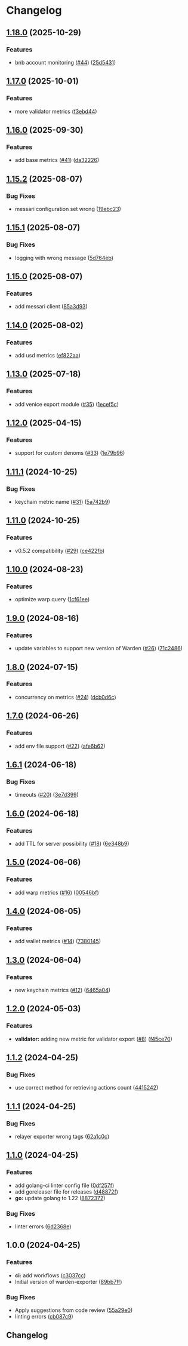 # Changelog

## [1.18.0](https://github.com/warden-protocol/warden-exporter/compare/v1.17.0...v1.18.0) (2025-10-29)


### Features

* bnb account monitoring ([#44](https://github.com/warden-protocol/warden-exporter/issues/44)) ([25d5431](https://github.com/warden-protocol/warden-exporter/commit/25d5431080d0a5a06f60d5ce699f08da285c3f69))

## [1.17.0](https://github.com/warden-protocol/warden-exporter/compare/v1.16.0...v1.17.0) (2025-10-01)


### Features

* more validator metrics ([f3ebd44](https://github.com/warden-protocol/warden-exporter/commit/f3ebd44b41028641237989848ecb4821e0e30ce7))

## [1.16.0](https://github.com/warden-protocol/warden-exporter/compare/v1.15.2...v1.16.0) (2025-09-30)


### Features

* add base metrics ([#41](https://github.com/warden-protocol/warden-exporter/issues/41)) ([da32226](https://github.com/warden-protocol/warden-exporter/commit/da322269757e1a002c73021ff43316b594f79a25))

## [1.15.2](https://github.com/warden-protocol/warden-exporter/compare/v1.15.1...v1.15.2) (2025-08-07)


### Bug Fixes

* messari configuration set wrong ([19ebc23](https://github.com/warden-protocol/warden-exporter/commit/19ebc237f7d8b91a71ba78dfd617a2216922280b))

## [1.15.1](https://github.com/warden-protocol/warden-exporter/compare/v1.15.0...v1.15.1) (2025-08-07)


### Bug Fixes

* logging with wrong message ([5d764eb](https://github.com/warden-protocol/warden-exporter/commit/5d764ebf9f39124e42d0322d337f1f5778f27cd1))

## [1.15.0](https://github.com/warden-protocol/warden-exporter/compare/v1.14.0...v1.15.0) (2025-08-07)


### Features

* add messari client ([85a3d93](https://github.com/warden-protocol/warden-exporter/commit/85a3d9309f11a2f17ab89f28378bcfcec2ac39ee))

## [1.14.0](https://github.com/warden-protocol/warden-exporter/compare/v1.13.0...v1.14.0) (2025-08-02)


### Features

* add usd metrics ([ef822aa](https://github.com/warden-protocol/warden-exporter/commit/ef822aa90061940da545cacf9dd861bdbca50ebc))

## [1.13.0](https://github.com/warden-protocol/warden-exporter/compare/v1.12.0...v1.13.0) (2025-07-18)


### Features

* add venice export module ([#35](https://github.com/warden-protocol/warden-exporter/issues/35)) ([1ecef5c](https://github.com/warden-protocol/warden-exporter/commit/1ecef5ccf5ed66c516d0a917acf225973fee93d2))

## [1.12.0](https://github.com/warden-protocol/warden-exporter/compare/v1.11.1...v1.12.0) (2025-04-15)


### Features

* support for custom denoms ([#33](https://github.com/warden-protocol/warden-exporter/issues/33)) ([1e79b96](https://github.com/warden-protocol/warden-exporter/commit/1e79b96479a34839284da1fc171de41ec4fab560))

## [1.11.1](https://github.com/warden-protocol/warden-exporter/compare/v1.11.0...v1.11.1) (2024-10-25)


### Bug Fixes

* keychain metric name ([#31](https://github.com/warden-protocol/warden-exporter/issues/31)) ([5a742b9](https://github.com/warden-protocol/warden-exporter/commit/5a742b909a3854039164a0f65538d5696419b7de))

## [1.11.0](https://github.com/warden-protocol/warden-exporter/compare/v1.10.0...v1.11.0) (2024-10-25)


### Features

* v0.5.2 compatibility ([#29](https://github.com/warden-protocol/warden-exporter/issues/29)) ([ce422fb](https://github.com/warden-protocol/warden-exporter/commit/ce422fb44aef69626a7d780c044fd69c7230cf76))

## [1.10.0](https://github.com/warden-protocol/warden-exporter/compare/v1.9.0...v1.10.0) (2024-08-23)


### Features

* optimize warp query ([1cf61ee](https://github.com/warden-protocol/warden-exporter/commit/1cf61ee92c3dead4ef186c8a24b0bf133f46bd71))

## [1.9.0](https://github.com/warden-protocol/warden-exporter/compare/v1.8.0...v1.9.0) (2024-08-16)


### Features

* update variables to support new version of Warden ([#26](https://github.com/warden-protocol/warden-exporter/issues/26)) ([71c2486](https://github.com/warden-protocol/warden-exporter/commit/71c2486a853240b0bfa9c89ba81d730f05f89d81))

## [1.8.0](https://github.com/warden-protocol/warden-exporter/compare/v1.7.0...v1.8.0) (2024-07-15)


### Features

* concurrency on metrics ([#24](https://github.com/warden-protocol/warden-exporter/issues/24)) ([dcb0d6c](https://github.com/warden-protocol/warden-exporter/commit/dcb0d6ce8a42ee2d86436378cafd8e7286402e9e))

## [1.7.0](https://github.com/warden-protocol/warden-exporter/compare/v1.6.1...v1.7.0) (2024-06-26)


### Features

* add env file support ([#22](https://github.com/warden-protocol/warden-exporter/issues/22)) ([afe6b62](https://github.com/warden-protocol/warden-exporter/commit/afe6b625249b5deb4573eaf85490a5cace5d138a))

## [1.6.1](https://github.com/warden-protocol/warden-exporter/compare/v1.6.0...v1.6.1) (2024-06-18)


### Bug Fixes

* timeouts ([#20](https://github.com/warden-protocol/warden-exporter/issues/20)) ([3e7d399](https://github.com/warden-protocol/warden-exporter/commit/3e7d39968be0edb9e39d510ebc801fd74d270b22))

## [1.6.0](https://github.com/warden-protocol/warden-exporter/compare/v1.5.0...v1.6.0) (2024-06-18)


### Features

* add TTL for server possibility ([#18](https://github.com/warden-protocol/warden-exporter/issues/18)) ([6e348b9](https://github.com/warden-protocol/warden-exporter/commit/6e348b90c37c87b153fa2729742e89177b4b4f0e))

## [1.5.0](https://github.com/warden-protocol/warden-exporter/compare/v1.4.0...v1.5.0) (2024-06-06)


### Features

* add warp metrics ([#16](https://github.com/warden-protocol/warden-exporter/issues/16)) ([00546bf](https://github.com/warden-protocol/warden-exporter/commit/00546bf4236bc6280c56f62cd30f6f5c9a30211b))

## [1.4.0](https://github.com/warden-protocol/warden-exporter/compare/v1.3.0...v1.4.0) (2024-06-05)


### Features

* add wallet metrics ([#14](https://github.com/warden-protocol/warden-exporter/issues/14)) ([7380145](https://github.com/warden-protocol/warden-exporter/commit/73801459d317d711b2f48a565b12bf5fe0e03dab))

## [1.3.0](https://github.com/warden-protocol/warden-exporter/compare/v1.2.0...v1.3.0) (2024-06-04)


### Features

* new keychain metrics ([#12](https://github.com/warden-protocol/warden-exporter/issues/12)) ([6465a04](https://github.com/warden-protocol/warden-exporter/commit/6465a04b1e4f5eb98547ba89f61ae1250d836809))

## [1.2.0](https://github.com/warden-protocol/warden-exporter/compare/v1.1.2...v1.2.0) (2024-05-03)


### Features

* **validator:** adding new metric for validator export ([#8](https://github.com/warden-protocol/warden-exporter/issues/8)) ([f45ce70](https://github.com/warden-protocol/warden-exporter/commit/f45ce70047d02c1761769184214bd5837ded6b4c))

## [1.1.2](https://github.com/warden-protocol/warden-exporter/compare/v1.1.1...v1.1.2) (2024-04-25)


### Bug Fixes

* use correct method for retrieving actions count ([4415242](https://github.com/warden-protocol/warden-exporter/commit/4415242515be2c6ad602b2df96e6d8aa4b5af4a7))

## [1.1.1](https://github.com/warden-protocol/warden-exporter/compare/v1.1.0...v1.1.1) (2024-04-25)


### Bug Fixes

* relayer exporter wrong tags ([62a1c0c](https://github.com/warden-protocol/warden-exporter/commit/62a1c0c52a1e888ec91a3bf945d9bba349d6478b))

## [1.1.0](https://github.com/warden-protocol/warden-exporter/compare/v1.0.0...v1.1.0) (2024-04-25)


### Features

* add golang-ci linter config file ([0df257f](https://github.com/warden-protocol/warden-exporter/commit/0df257f636bf9d1211f31a66fe1c4b74a7cd05bb))
* add goreleaser file for releases ([d48872f](https://github.com/warden-protocol/warden-exporter/commit/d48872ff3a5e1201864b209b67930b04af8c8957))
* **go:** update golang to 1.22 ([8872372](https://github.com/warden-protocol/warden-exporter/commit/8872372deb293517ecd4223df4ef2dd080076811))


### Bug Fixes

* linter errors ([6d2368e](https://github.com/warden-protocol/warden-exporter/commit/6d2368e4d960bc83ccb3f63155b7f313d538b5f4))

## 1.0.0 (2024-04-25)


### Features

* **ci:** add workflows ([c3037cc](https://github.com/warden-protocol/warden-exporter/commit/c3037ccccb5efbb27cce1ad1c806c65aa7412226))
* Initial version of warden-exporter ([89bb7ff](https://github.com/warden-protocol/warden-exporter/commit/89bb7ffa84f787e23f495c61f51e607375c1a9b3))


### Bug Fixes

* Apply suggestions from code review ([55a29e0](https://github.com/warden-protocol/warden-exporter/commit/55a29e0ccaf4a1a477311dff9890b9418fefda9d))
* linting errors ([cb087c9](https://github.com/warden-protocol/warden-exporter/commit/cb087c98793d494ca6d80e54942a1abc3f75bc32))

## Changelog
